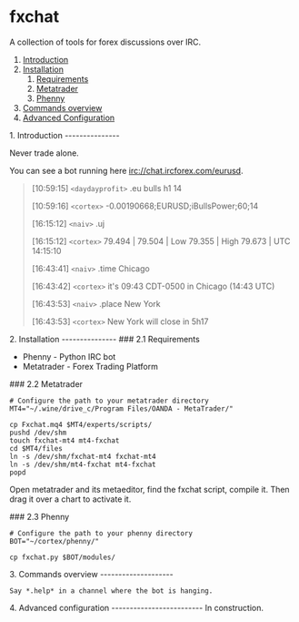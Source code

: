 fxchat
======

A collection of tools for forex discussions over IRC.

1. [Introduction](#introduction)
2. [Installation](#installation)
    1. [Requirements](#requirements)
    2. [Metatrader](#metatrader)
    3. [Phenny](#phenny)
3. [Commands overview](#commands)
4. [Advanced Configuration](#configuration)

<a name="introduction"/>
1. Introduction
---------------

Never trade alone.

You can see a bot running here [irc://chat.ircforex.com/eurusd](irc://chat.ircforex.com/eurusd).

> [10:59:15] `<daydayprofit>` .eu bulls h1 14
>
> [10:59:16] `<cortex>` -0.00190668;EURUSD;iBullsPower;60;14
>
> [16:15:12] `<naiv>` .uj
>
> [16:15:12] `<cortex>` 79.494 | 79.504 | Low 79.355 | High 79.673 | UTC 14:15:10
>
> [16:43:41] `<naiv>` .time Chicago
>
> [16:43:42] `<cortex>` it's 09:43 CDT-0500 in Chicago (14:43 UTC)
>
> [16:43:53] `<naiv>` .place New York
>
> [16:43:53] `<cortex>` New York will close in 5h17

<a name="installation"/>
2. Installation
---------------

<a name="requirements"/>
### 2.1 Requirements

* Phenny - Python IRC bot
* Metatrader - Forex Trading Platform

<a name="metatrader"/>
### 2.2 Metatrader

    # Configure the path to your metatrader directory
    MT4="~/.wine/drive_c/Program Files/OANDA - MetaTrader/"

    cp Fxchat.mq4 $MT4/experts/scripts/
    pushd /dev/shm
    touch fxchat-mt4 mt4-fxchat
    cd $MT4/files
    ln -s /dev/shm/fxchat-mt4 fxchat-mt4
    ln -s /dev/shm/mt4-fxchat mt4-fxchat
    popd

Open metatrader and its metaeditor, find the fxchat script, compile it.
Then drag it over a chart to activate it.

<a name="phenny"/>
### 2.3 Phenny

    # Configure the path to your phenny directory
    BOT="~/cortex/phenny/"

    cp fxchat.py $BOT/modules/

<a name="commands"/>
3. Commands overview
--------------------

    Say *.help* in a channel where the bot is hanging.

<a name="configuration"/>
4. Advanced configuration
-------------------------
    In construction.
